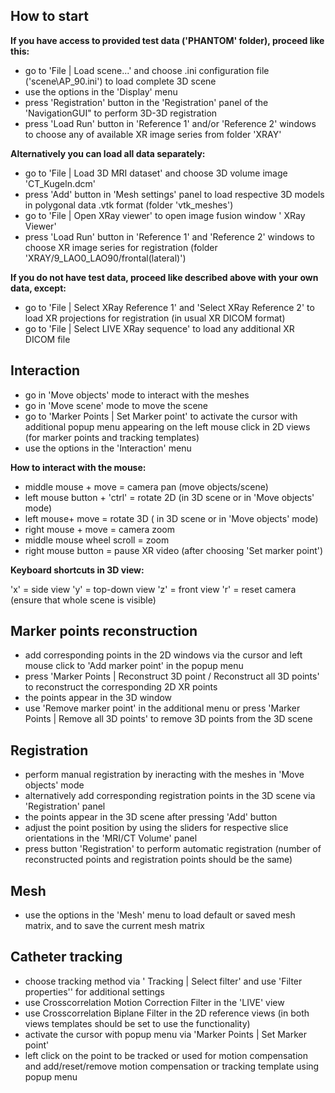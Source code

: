 ## How to start

**If you have access to provided test data ('PHANTOM' folder), proceed like this:**
- go to 'File | Load scene...' and choose .ini configuration file ('scene\AP_90.ini') to load complete 3D scene
- use the options in the 'Display' menu
- press 'Registration' button in the 'Registration' panel of the 'NavigationGUI" to perform 3D-3D registration
- press 'Load Run' button in 'Reference 1' and/or 'Reference 2' windows to choose any of available XR image series from folder 'XRAY'

**Alternatively you can load all data separately:**
- go to 'File | Load 3D MRI dataset' and choose 3D volume image  'CT_Kugeln.dcm'
- press 'Add' button in 'Mesh settings' panel to load respective 3D models in polygonal data .vtk format (folder 'vtk_meshes')
- go to 'File | Open XRay viewer' to open image fusion window ' XRay Viewer'
- press 'Load Run' button in 'Reference 1' and 'Reference 2' windows to choose XR image series for registration (folder 'XRAY/9_LAO0_LAO90/frontal(lateral)')

**If you do not have test data, proceed like described above with your own data, except:**
- go to 'File | Select XRay Reference 1' and 'Select XRay Reference 2' to load XR projections for registration (in usual XR DICOM format)
- go to 'File | Select LIVE XRay sequence' to load any additional XR DICOM file


## Interaction
- go in 'Move objects' mode to interact with the meshes
- go in 'Move scene' mode to move the scene
- go to 'Marker Points | Set Marker point' to activate the cursor with additional popup menu appearing on the left mouse click  in 2D views (for marker points and tracking templates)
- use the options in the 'Interaction' menu

**How to interact with the mouse:**

- middle mouse + move = camera pan  (move objects/scene)
- left mouse button + 'ctrl' = rotate 2D  (in 3D scene or in 'Move objects' mode)
- left mouse+ move = rotate 3D ( in 3D scene or in 'Move objects' mode)
- right mouse + move = camera zoom
- middle mouse wheel scroll = zoom
- right mouse button = pause XR video (after choosing 'Set marker point')  

**Keyboard shortcuts in 3D view:**

'x' = side view
'y' = top-down view
'z' = front view
'r' = reset camera (ensure that whole scene is visible)


## Marker points reconstruction

- add corresponding points in the 2D windows via the cursor and left mouse click to 'Add marker point' in the popup menu
- press 'Marker Points | Reconstruct 3D point / Reconstruct all 3D points' to reconstruct the corresponding 2D XR points
- the points appear in the 3D window
- use 'Remove marker point' in the additional menu or press 'Marker Points | Remove all 3D points' to remove 3D points from the 3D scene


## Registration

- perform manual registration by ineracting with the meshes in 'Move objects' mode
- alternatively add corresponding registration points in the 3D scene via 'Registration' panel
- the points appear in the 3D scene after pressing 'Add' button
- adjust the point position by using the sliders for respective slice orientations in the 'MRI/CT Volume' panel
- press button 'Registration' to perform automatic registration (number of reconstructed points and registration points should be the same)


## Mesh

- use the options in the 'Mesh' menu to load default or saved mesh matrix, and to save the current mesh matrix


## Catheter tracking

- choose tracking method via ' Tracking | Select filter' and use 'Filter properties'' for additional settings
- use Crosscorrelation Motion Correction Filter in the 'LIVE' view
- use Crosscorrelation Biplane Filter in the 2D reference views (in both views templates should be set to use the functionality)
- activate the cursor with popup menu via 'Marker Points | Set Marker point' 
- left click on the point to be tracked or used for motion compensation and add/reset/remove motion compensation or tracking template using popup menu